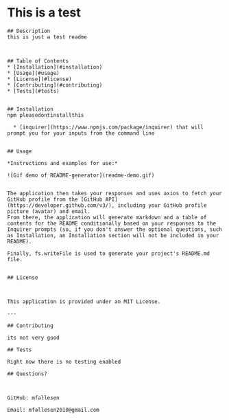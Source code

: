 # This is a test

    ## Description 
    this is just a test readme
    
    
    
    ## Table of Contents
    * [Installation](#installation)
    * [Usage](#usage)
    * [License](#license)
    * [Contributing](#contributing)
    * [Tests](#tests)
      
    
    ## Installation
    npm pleasedontinstallthis

      * [inquirer](https://www.npmjs.com/package/inquirer) that will prompt you for your inputs from the command line 
    
    
    ## Usage 
    
    *Instructions and examples for use:*
    
    ![Gif demo of README-generator](readme-demo.gif)
    
    
    The application then takes your responses and uses axios to fetch your GitHub profile from the [GitHub API](https://developer.github.com/v3/), including your GitHub profile picture (avatar) and email.
    From there, the application will generate markdown and a table of contents for the README conditionally based on your responses to the Inquirer prompts (so, if you don't answer the optional questions, such as Installation, an Installation section will not be included in your README).
    
    Finally, fs.writeFile is used to generate your project's README.md file. 
    
    
    ## License

    
    
    This application is provided under an MIT License.
    
    ---
    
    ## Contributing
    
    its not very good
    
    ## Tests
    
    Right now there is no testing enabled
    
    ## Questions?
    
    
    
    GitHub: mfallesen
    
    Email: mfallesen2010@gmail.com 